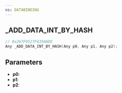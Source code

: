 ```yaml
---
ns: DATABINDING
---
```

## _ADD_DATA_INT_BY_HASH

```c
// 0x267F9527F4350ADE
Any _ADD_DATA_INT_BY_HASH(Any p0, Any p1, Any p2);
```

## Parameters
* **p0**:
* **p1**:
* **p2**:

